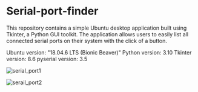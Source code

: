 # Serial-port-finder
This repository contains a simple Ubuntu desktop application built using Tkinter, a Python GUI toolkit. The application allows users to easily list all connected serial ports on their system with the click of a button.

Ubuntu version: "18.04.6 LTS (Bionic Beaver)" 
Python version: 3.10 
Tkinter version: 8.6 
pyserial version: 3.5 

![serial_port1](https://github.com/user-attachments/assets/b33be602-bddf-4a24-b3be-3a4efec762b4)

![serail_port2](https://github.com/user-attachments/assets/f8bc4c7d-37af-4f86-968a-f58b81e98a2c)
